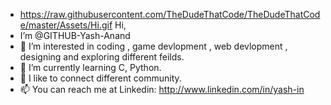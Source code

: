 - https://raw.githubusercontent.com/TheDudeThatCode/TheDudeThatCode/master/Assets/Hi.gif
 Hi,
-  I’m @GITHUB-Yash-Anand
- 👀 I’m interested in coding , game devlopment , web devlopment , designing and exploring different feilds.
- 🌱 I’m currently learning C, Python.
- 💞️ I like to connect different community.
- 📫 You can reach me at Linkedin: http://www.linkedin.com/in/yash-in
<!---
GITHUB-Yash-Anand/GITHUB-Yash-Anand is a ✨ special ✨ repository because its `README.md` (this file) appears on your GitHub profile.
You can click the Preview link to take a look at your changes.
--->
